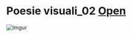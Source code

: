 # Poesie visuali_02 [Open](https://editor.p5js.org/g.florio1994@gmail.com/full/jmfJEzimN)

![Imgur](https://i.imgur.com/p6PbtPi.png)
